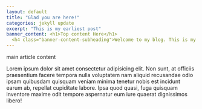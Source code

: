 ```yaml
---
layout: default
title: "Glad you are here!"
categories: jekyll update
excerpt: "This is my earliest post"
banner_content: <h1>Top content Here</h1>
  <h4 class="banner-content-subheading">Welcome to my blog. This is my earliest post</h4>
---
```


main article content

Lorem ipsum dolor sit amet consectetur adipisicing elit. Non sunt, at officiis praesentium facere tempora nulla
voluptatem nam aliquid recusandae odio ipsam quibusdam quisquam veniam minima tenetur nobis est incidunt earum ab,
repellat cupiditate labore. Ipsa quod quasi, fuga quisquam inventore maxime odit tempore aspernatur eum iure quaerat
dignissimos libero!
